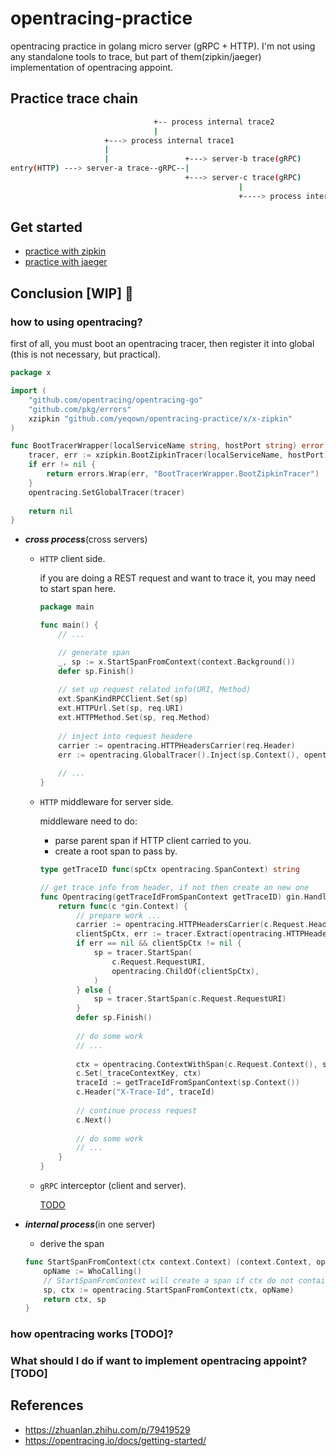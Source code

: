 # opentracing-practice
opentracing practice in golang micro server (gRPC + HTTP). I'm not using any standalone tools to trace, 
but part of them(zipkin/jaeger) implementation of opentracing appoint. 

## Practice trace chain
```sh
                                +-- process internal trace2
                                |
                     +---> process internal trace1
                     |
                     |                 +---> server-b trace(gRPC)
entry(HTTP) ---> server-a trace--gRPC--|
                                       +---> server-c trace(gRPC)
                                                   |
                                                   +----> process internal trace3
```

## Get started

* [practice with zipkin](./docs/zipkin-get-started.md)
* [practice with jaeger](./docs/jager-get-started.md)

## Conclusion [WIP] 🚀

### how to using opentracing?

first of all, you must boot an opentracing tracer, then register it into global (this is not necessary, but practical).

```go
package x

import (
    "github.com/opentracing/opentracing-go"
    "github.com/pkg/errors"
    xzipkin "github.com/yeqown/opentracing-practice/x/x-zipkin"
)

func BootTracerWrapper(localServiceName string, hostPort string) error {
    tracer, err := xzipkin.BootZipkinTracer(localServiceName, hostPort)
    if err != nil {
        return errors.Wrap(err, "BootTracerWrapper.BootZipkinTracer")
    }
    opentracing.SetGlobalTracer(tracer)
    
    return nil
}
```

* ***cross process***(cross servers)
    * `HTTP` client side.
    
        if you are doing a REST request and want to trace it, you may need to start span here.  
        
        ```go
        package main
        
        func main() {
            // ...
        
            // generate span
            _, sp := x.StartSpanFromContext(context.Background())
            defer sp.Finish()
            
            // set up request related info(URI, Method)
            ext.SpanKindRPCClient.Set(sp)
            ext.HTTPUrl.Set(sp, req.URI)
            ext.HTTPMethod.Set(sp, req.Method)
            
            // inject into request headere
            carrier := opentracing.HTTPHeadersCarrier(req.Header)
            err := opentracing.GlobalTracer().Inject(sp.Context(), opentracing.HTTPHeaders, carrier)
            
            // ...
        }
        ```   

    * `HTTP` middleware for server side.
    
        middleware need to do: 
        * parse parent span if HTTP client carried to you.
        * create a root span to pass by.
        
        ```go
        type getTraceID func(spCtx opentracing.SpanContext) string
        
        // get trace info from header, if not then create an new one
        func Opentracing(getTraceIdFromSpanContext getTraceID) gin.HandlerFunc {
            return func(c *gin.Context) {
                // prepare work ...
                carrier := opentracing.HTTPHeadersCarrier(c.Request.Header)
                clientSpCtx, err := tracer.Extract(opentracing.HTTPHeaders, carrier)
                if err == nil && clientSpCtx != nil {
                    sp = tracer.StartSpan(
                        c.Request.RequestURI,
                        opentracing.ChildOf(clientSpCtx),
                    )
                } else {
                    sp = tracer.StartSpan(c.Request.RequestURI)
                }
                defer sp.Finish()
                
                // do some work
                // ...
                
                ctx = opentracing.ContextWithSpan(c.Request.Context(), sp)
                c.Set(_traceContextKey, ctx)
                traceId := getTraceIdFromSpanContext(sp.Context())
                c.Header("X-Trace-Id", traceId)
                
                // continue process request
                c.Next()
                
                // do some work 
                // ...
            }
        }
        ```

    * `gRPC` interceptor (client and server).
        
        [TODO](#)
    
* ***internal process***(in one server)
    * derive the span

    ```go
    func StartSpanFromContext(ctx context.Context) (context.Context, opentracing.Span) {
        opName := WhoCalling()
        // StartSpanFromContext will create a span if ctx do not contains trace data. 
        sp, ctx := opentracing.StartSpanFromContext(ctx, opName)
        return ctx, sp
    }
    ```

### how opentracing works [TODO]?

### What should I do if want to implement opentracing appoint? [TODO]

## References

* https://zhuanlan.zhihu.com/p/79419529
* https://opentracing.io/docs/getting-started/
